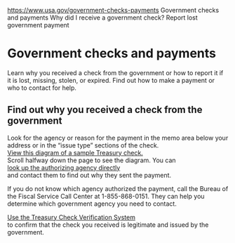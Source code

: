 

https://www.usa.gov/government-checks-payments
Government checks and payments
Why did I receive a government check?
Report lost government payment

Government checks and payments
==============================

Learn why you received a check from the government or how to report it if it is lost, missing, stolen, or expired. Find out how to make a payment or who to contact for help.

**Find out why you received a check from the government**
---------------------------------------------------------

Look for the agency or reason for the payment in the memo area below your address or in the “issue type” sections of the check.  
[View this diagram of a sample Treasury check.](https://fiscal.treasury.gov/reference-guidance/gold-book/section-1.html)  
Scroll halfway down the page to see the diagram. You can  
[look up the authorizing agency directly](https://www.usa.gov/agency-index)  
and contact them to find out why they sent the payment.

If you do not know which agency authorized the payment, call the Bureau of the Fiscal Service Call Center at 1-855-868-0151. They can help you determine which government agency you need to contact.

[Use the Treasury Check Verification System](https://tcvs.fiscal.treasury.gov/)  
to confirm that the check you received is legitimate and issued by the government.
